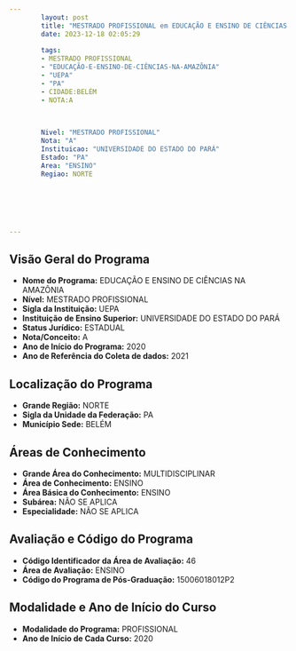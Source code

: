 ```yaml
---
        layout: post
        title: "MESTRADO PROFISSIONAL em EDUCAÇÃO E ENSINO DE CIÊNCIAS NA AMAZÔNIA na UEPA  "
        date: 2023-12-18 02:05:29
     
        tags:
        - MESTRADO PROFISSIONAL
        - "EDUCAÇÃO-E-ENSINO-DE-CIÊNCIAS-NA-AMAZÔNIA"
        - "UEPA"
        - "PA"
        - CIDADE:BELÉM
        - NOTA:A
        
       

        Nivel: "MESTRADO PROFISSIONAL"
        Nota: "A"
        Instituicao: "UNIVERSIDADE DO ESTADO DO PARÁ"
        Estado: "PA"
        Area: "ENSINO"
        Regiao: NORTE
        
        
        
        
        
        
---
```

## Visão Geral do Programa
- **Nome do Programa:** EDUCAÇÃO E ENSINO DE CIÊNCIAS NA AMAZÔNIA
- **Nível:** MESTRADO PROFISSIONAL
- **Sigla da Instituição:** UEPA
- **Instituição de Ensino Superior:** UNIVERSIDADE DO ESTADO DO PARÁ
- **Status Jurídico:** ESTADUAL
- **Nota/Conceito:** A
- **Ano de Início do Programa:** 2020
- **Ano de Referência do Coleta de dados:** 2021

## Localização do Programa
- **Grande Região:** NORTE
- **Sigla da Unidade da Federação:** PA
- **Município Sede:** BELÉM

## Áreas de Conhecimento
- **Grande Área do Conhecimento:** MULTIDISCIPLINAR
- **Área de Conhecimento:** ENSINO
- **Área Básica do Conhecimento:** ENSINO
- **Subárea:** NÃO SE APLICA
- **Especialidade:** NÃO SE APLICA

## Avaliação e Código do Programa
- **Código Identificador da Área de Avaliação:** 46
- **Área de Avaliação:** ENSINO
- **Código do Programa de Pós-Graduação:** 15006018012P2


## Modalidade e Ano de Início do Curso
- **Modalidade do Programa:** PROFISSIONAL
- **Ano de Início de Cada Curso:** 2020
